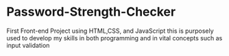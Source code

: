 # Password-Strength-Checker
First Front-end Project using HTML,CSS, and JavaScript this is purposely used to develop my skills in both programming and in vital concepts such as input validation
